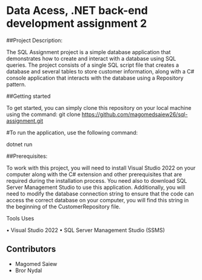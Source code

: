 # Data Acess, .NET back-end development assignment 2

##Project Description:

The SQL Assignment project is a simple database application that demonstrates how to create and interact with a database using SQL queries. The project consists of a single SQL script file that creates a database and several tables to store customer information, along with a C# console application that interacts with the database using a Repository pattern.

##Getting started

To get started, you can simply clone this repository on your local machine using the command:
git clone https://github.com/magomedsaiew26/sql-assignment.git

#To run the application, use the following command:

dotnet run

##Prerequisites:

To work with this project, you will need to install Visual Studio 2022 on your computer along with the C# extension and other prerequisites that are required during the installation process. You need also to download SQL Server Management Studio to use this application. Additionally, you will need to modify the database connection string to ensure that the code can access the correct database on your computer, you will find this string in the beginning of the CustomerRepository file.

Tools Uses

•	Visual Studio 2022
•	SQL Server Management Studio (SSMS)


## Contributors
- Magomed Saiew
- Bror Nydal
